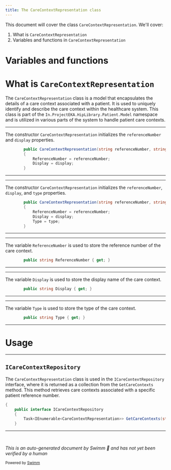 ```yaml
---
title: The CareContextRepresentation class
---
```

This document will cover the class <SwmToken path="src/In.ProjectEKA.HipLibrary/Patient/Model/CareContextRepresentation.cs" pos="8:3:3" line-data="        public CareContextRepresentation(string referenceNumber, string display)">`CareContextRepresentation`</SwmToken>. We'll cover:

1. What is <SwmToken path="src/In.ProjectEKA.HipLibrary/Patient/Model/CareContextRepresentation.cs" pos="8:3:3" line-data="        public CareContextRepresentation(string referenceNumber, string display)">`CareContextRepresentation`</SwmToken>
2. Variables and functions in <SwmToken path="src/In.ProjectEKA.HipLibrary/Patient/Model/CareContextRepresentation.cs" pos="8:3:3" line-data="        public CareContextRepresentation(string referenceNumber, string display)">`CareContextRepresentation`</SwmToken>

# Variables and functions

# What is <SwmToken path="src/In.ProjectEKA.HipLibrary/Patient/Model/CareContextRepresentation.cs" pos="8:3:3" line-data="        public CareContextRepresentation(string referenceNumber, string display)">`CareContextRepresentation`</SwmToken>

The <SwmToken path="src/In.ProjectEKA.HipLibrary/Patient/Model/CareContextRepresentation.cs" pos="8:3:3" line-data="        public CareContextRepresentation(string referenceNumber, string display)">`CareContextRepresentation`</SwmToken> class is a model that encapsulates the details of a care context associated with a patient. It is used to uniquely identify and describe the care context within the healthcare system. This class is part of the <SwmToken path="src/In.ProjectEKA.HipLibrary/Patient/Model/CareContextRepresentation.cs" pos="3:2:10" line-data="namespace In.ProjectEKA.HipLibrary.Patient.Model">`In.ProjectEKA.HipLibrary.Patient.Model`</SwmToken> namespace and is utilized in various parts of the system to handle patient care contexts.

<SwmSnippet path="/src/In.ProjectEKA.HipLibrary/Patient/Model/CareContextRepresentation.cs" line="8">

---

The constructor <SwmToken path="src/In.ProjectEKA.HipLibrary/Patient/Model/CareContextRepresentation.cs" pos="8:3:3" line-data="        public CareContextRepresentation(string referenceNumber, string display)">`CareContextRepresentation`</SwmToken> initializes the <SwmToken path="src/In.ProjectEKA.HipLibrary/Patient/Model/CareContextRepresentation.cs" pos="8:7:7" line-data="        public CareContextRepresentation(string referenceNumber, string display)">`referenceNumber`</SwmToken> and <SwmToken path="src/In.ProjectEKA.HipLibrary/Patient/Model/CareContextRepresentation.cs" pos="8:12:12" line-data="        public CareContextRepresentation(string referenceNumber, string display)">`display`</SwmToken> properties.

```c#
        public CareContextRepresentation(string referenceNumber, string display)
        {
            ReferenceNumber = referenceNumber;
            Display = display;
        }
```

---

</SwmSnippet>

<SwmSnippet path="/src/In.ProjectEKA.HipLibrary/Patient/Model/CareContextRepresentation.cs" line="13">

---

The constructor <SwmToken path="src/In.ProjectEKA.HipLibrary/Patient/Model/CareContextRepresentation.cs" pos="13:3:3" line-data="        public CareContextRepresentation(string referenceNumber, string display, string type)">`CareContextRepresentation`</SwmToken> initializes the <SwmToken path="src/In.ProjectEKA.HipLibrary/Patient/Model/CareContextRepresentation.cs" pos="13:7:7" line-data="        public CareContextRepresentation(string referenceNumber, string display, string type)">`referenceNumber`</SwmToken>, <SwmToken path="src/In.ProjectEKA.HipLibrary/Patient/Model/CareContextRepresentation.cs" pos="13:12:12" line-data="        public CareContextRepresentation(string referenceNumber, string display, string type)">`display`</SwmToken>, and <SwmToken path="src/In.ProjectEKA.HipLibrary/Patient/Model/CareContextRepresentation.cs" pos="13:17:17" line-data="        public CareContextRepresentation(string referenceNumber, string display, string type)">`type`</SwmToken> properties.

```c#
        public CareContextRepresentation(string referenceNumber, string display, string type)
        {
            ReferenceNumber = referenceNumber;
            Display = display;
            Type = type;
        }
```

---

</SwmSnippet>

<SwmSnippet path="/src/In.ProjectEKA.HipLibrary/Patient/Model/CareContextRepresentation.cs" line="20">

---

The variable <SwmToken path="src/In.ProjectEKA.HipLibrary/Patient/Model/CareContextRepresentation.cs" pos="20:5:5" line-data="        public string ReferenceNumber { get; }">`ReferenceNumber`</SwmToken> is used to store the reference number of the care context.

```c#
        public string ReferenceNumber { get; }
```

---

</SwmSnippet>

<SwmSnippet path="/src/In.ProjectEKA.HipLibrary/Patient/Model/CareContextRepresentation.cs" line="22">

---

The variable <SwmToken path="src/In.ProjectEKA.HipLibrary/Patient/Model/CareContextRepresentation.cs" pos="22:5:5" line-data="        public string Display { get; }">`Display`</SwmToken> is used to store the display name of the care context.

```c#
        public string Display { get; }
```

---

</SwmSnippet>

<SwmSnippet path="/src/In.ProjectEKA.HipLibrary/Patient/Model/CareContextRepresentation.cs" line="23">

---

The variable <SwmToken path="src/In.ProjectEKA.HipLibrary/Patient/Model/CareContextRepresentation.cs" pos="23:5:5" line-data="        public string Type { get; }">`Type`</SwmToken> is used to store the type of the care context.

```c#
        public string Type { get; }
```

---

</SwmSnippet>

# Usage

<SwmSnippet path="/src/In.ProjectEKA.HipLibrary/Patient/ICareContextRepository.cs" line="6">

---

## <SwmToken path="src/In.ProjectEKA.HipLibrary/Patient/ICareContextRepository.cs" pos="7:5:5" line-data="    public interface ICareContextRepository">`ICareContextRepository`</SwmToken>

The <SwmToken path="src/In.ProjectEKA.HipLibrary/Patient/ICareContextRepository.cs" pos="9:5:5" line-data="        Task&lt;IEnumerable&lt;CareContextRepresentation&gt;&gt; GetCareContexts(string patientReferenceNumber);">`CareContextRepresentation`</SwmToken> class is used in the <SwmToken path="src/In.ProjectEKA.HipLibrary/Patient/ICareContextRepository.cs" pos="7:5:5" line-data="    public interface ICareContextRepository">`ICareContextRepository`</SwmToken> interface, where it is returned as a collection from the <SwmToken path="src/In.ProjectEKA.HipLibrary/Patient/ICareContextRepository.cs" pos="9:8:8" line-data="        Task&lt;IEnumerable&lt;CareContextRepresentation&gt;&gt; GetCareContexts(string patientReferenceNumber);">`GetCareContexts`</SwmToken> method. This method retrieves care contexts associated with a specific patient reference number.

```c#
{
    public interface ICareContextRepository
    {
        Task<IEnumerable<CareContextRepresentation>> GetCareContexts(string patientReferenceNumber);
    }
```

---

</SwmSnippet>

&nbsp;

*This is an auto-generated document by Swimm 🌊 and has not yet been verified by a human*

<SwmMeta version="3.0.0" repo-id="Z2l0aHViJTNBJTNBaGlwLXNlcnZpY2UlM0ElM0FTd2ltbS1EZW1v" repo-name="hip-service"><sup>Powered by [Swimm](/)</sup></SwmMeta>

